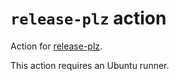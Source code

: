 # `release-plz` action

Action for [release-plz](https://github.com/release-plz/release-plz).

This action requires an Ubuntu runner.
